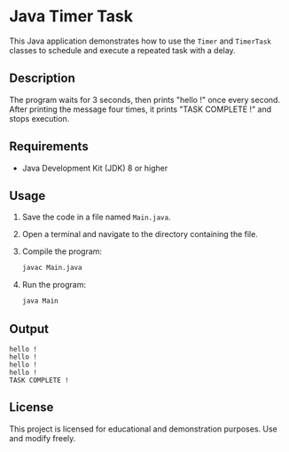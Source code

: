 # Java Timer Task

This Java application demonstrates how to use the `Timer` and `TimerTask` classes to schedule and execute a repeated task with a delay.

## Description

The program waits for 3 seconds, then prints "hello !" once every second. After printing the message four times, it prints "TASK COMPLETE !" and stops execution.

## Requirements

* Java Development Kit (JDK) 8 or higher

## Usage

1. Save the code in a file named `Main.java`.

2. Open a terminal and navigate to the directory containing the file.

3. Compile the program:

   ```bash
   javac Main.java
   ```

4. Run the program:

   ```bash
   java Main
   ```

## Output

```
hello !
hello !
hello !
hello !
TASK COMPLETE !
```

## License

This project is licensed for educational and demonstration purposes. Use and modify freely.
